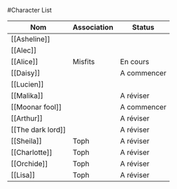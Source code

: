 #Character List

| Nom               | Association | Status      |
| ---               | ---         | ---         |
| [[Asheline]]      |             |             |
| [[Alec]]          |             |             |
| [[Alice]]         | Misfits     | En cours    |
| [[Daisy]]         |             | A commencer |
| [[Lucien]]        |             |             |
| [[Malika]]        |             | A réviser   |
| [[Moonar fool]]   |             | A commencer |
| [[Arthur]]          |             | A réviser   |
| [[The dark lord]] |             | A réviser   |
| [[Sheila]]        | Toph        | A réviser   |
| [[Charlotte]]     | Toph        | A réviser   |
| [[Orchide]]       | Toph        | A réviser   |
| [[Lisa]]          | Toph        | A réviser   |










